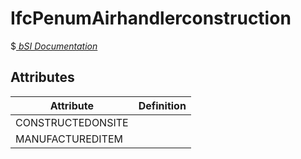 IfcPenumAirhandlerconstruction
==============================
$[ _bSI
Documentation_](https://standards.buildingsmart.org/IFC/DEV/IFC4_2/FINAL/HTML/schema//pset/penum_airhandlerconstruction.htm)


Attributes
----------
| Attribute         | Definition   |
|-------------------|--------------|
| CONSTRUCTEDONSITE |              |
| MANUFACTUREDITEM  |              |
